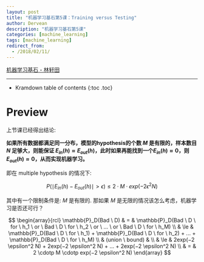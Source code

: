 ```yaml
---
layout: post
title: "机器学习基石第5课：Training versus Testing"
author: Dervean
description: "机器学习基石第5课"
categories: [machine_learning]
tags: [machine_learning]
redirect_from:
  - /2018/02/11/
---
```


[机器学习基石 - 林轩田](https://www.csie.ntu.edu.tw/~htlin/course/mlfound17fall/)

---

* Kramdown table of contents
{:toc .toc}

# Preview

上节课已经得出结论:

**如果所有数据都满足同一分布，模型的hypothesis的个数 $M$ 是有限的，样本数目 $N$ 足够大，则能保证 $E_{in}(h) \approx E_{out}(h)$，此时如果再能找到一个$E_{in}(h) \approx 0$，则$E_{out}(h) \approx 0$，从而实现机器学习。**

即在 multiple hypothesis 的情况下:

$$P(\mid E_{in}(h) − E_{out}(h) \mid > \epsilon) \le 2 \cdotp M \cdotp exp(−2 \epsilon^2 N)$$

其中有一个限制条件是: $M$ 是有限的. 那如果 $M$ 是无限的情况该怎么考虑，机器学习是否还可行？ 

$$
\begin{array}{rcl}
\mathbb{P}_D(Bad \ D) 	 & 			= 		& \mathbb{P}_D(Bad \ D \ for \ h_1 \ or \ Bad \ D \ for \ h_2 \ or \ ... \ or \ Bad \ D \ for \ h_M) 	\\
						 & 			\le 	& \mathbb{P}_D(Bad \ D \ for \ h_1) + \mathbb{P}_D(Bad \ D \ for \ h_2) + ... + \mathbb{P}_D(Bad \ D \ for \ h_M)		\\
						 &	(union \ bound) &								\\
						 & 			\le 	& 2exp(−2 \epsilon^2 N) + 2exp(−2 \epsilon^2 N) + ... + 2exp(−2 \epsilon^2 N) \\
						 & 			=		& 2 \cdotp M \cdotp exp(−2 \epsilon^2 N)	
\end{array}
$$

















